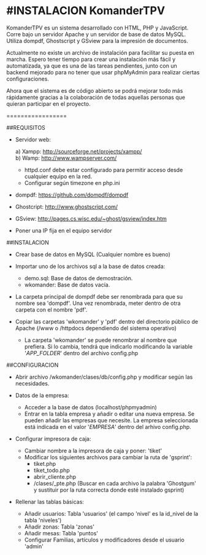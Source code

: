 #INSTALACION KomanderTPV
================

KomanderTPV es un sistema desarrollado con HTML, PHP y JavaScript. Corre bajo un servidor Apache y un servidor de base de datos MySQL. Utiliza dompdf, Ghostscript y GSview para la impresión de documentos.

Actualmente no existe un archivo de instalación para facilitar su puesta en marcha. Espero tener tiempo para crear una instalación más fácil y automatizada, ya que es una de las tareas pendientes, junto con un backend mejorado para no tener que usar phpMyAdmin para realizar ciertas configuraciones.

Ahora que el sistema es de código abierto se podrá mejorar todo más rápidamente gracias a la colaboración de todas aquellas personas que quieran participar en el proyecto.

=================


##REQUISITOS

- Servidor web: 
	
	a) Xampp: http://sourceforge.net/projects/xampp/<br/>
	b) Wamp: http://www.wampserver.com/
	
	- httpd.conf debe estar configurado para permitir acceso desde cualquier equipo en la red.
	- Configurar según timezone en php.ini

- dompdf: https://github.com/dompdf/dompdf

- Ghostcript: http://www.ghostscript.com/	

- GSview: http://pages.cs.wisc.edu/~ghost/gsview/index.htm
	
- Poner una IP fija en el equipo servidor
	
	


##INSTALACION

- Crear base de datos en MySQL (Cualquier nombre es bueno)

- Importar uno de los archivos sql a la base de datos creada:

	- demo.sql: Base de datos de demostración.
	- wkomander: Base de datos vacía.

- La carpeta principal de dompdf debe ser renombrada para que su nombre sea 'dompdf'. Una vez renombrada, meter dentro de otra carpeta con el nombre 'pdf'.

- Copiar las carpetas 'wkomander' y 'pdf' dentro del directorio público de Apache (/www o /httpdocs dependiendo del sistema operativo)
	- La carpeta 'wkomander' se puede renombrar al nombre que prefiera. Si lo cambia, tendrá que indicarlo modificando la variable '_APP_FOLDER_' dentro del archivo config.php


##CONFIGURACION


- Abrir archivo /wkomander/clases/db/config.php y modificar según las necesidades.

- Datos de la empresa:
	- Acceder a la base de datos (localhost/phpmyadmin)
	- Entrar en la tabla empresa y añadir o editar una nueva empresa. Se pueden añadir las empresas que necesite. La empresa seleccionada está indicada en el valor '_EMPRESA_' dentro del arhivo config.php.

- Configurar impresora de caja:
	- Cambiar nombre a la impresora de caja y poner: 'tiket'
	- Modificar los siguientes archivos para cambiar la ruta de 'gsprint':
		- tiket.php
		- tiket_todo.php
		- abrir_cliente.php
		- /clases/_pte.php
	(Buscar en cada archivo la palabra 'Ghostgum' y sustituir por la ruta correcta donde esté instalado gsprint)

- Rellenar las tablas básicas:
	- Añadir usuarios: Tabla 'usuarios' (el campo 'nivel' es la id_nivel de la tabla 'niveles')
	- Añadir zonas: Tabla 'zonas'
	- Añadir mesas: Tabla 'puntos'
	- Configurar Familias, artículos y modificadores desde el usuario 'admin'





